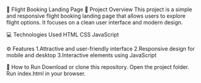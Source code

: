 🛫 Flight Booking Landing Page
📝 Project Overview
This project is a simple and responsive flight booking landing page that allows users to explore flight options. It focuses on a clean user interface and modern design.

💻 Technologies Used
HTML
CSS 
JavaScript

⚙️ Features
1.Attractive and user-friendly interface
2.Responsive design for mobile and desktop
3.Interactive elements using JavaScript

🚀 How to Run
Download or clone this repository.
Open the project folder.
Run index.html in your browser.
